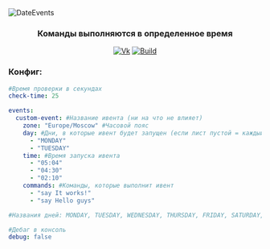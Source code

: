 
<img src="https://sun9-42.userapi.com/impg/7dOtxy90stjNjrhfLkrzwmVo7nrLEcn6p2hy-g/zz7TbiIoHcc.jpg?size=1400x400&quality=96&sign=bd1ba4a110431ed1de14b689a9ec0913&type=album" alt="DateEvents" align="center">

<div align="center">
  <h3>Команды выполняются в определенное время</h3>
  
  [![Vk](https://img.shields.io/badge/vk-DeelTer-9cf)](https://vk.com/DeelTer/)
  [![Build](https://img.shields.io/badge/builds-check%20it-green)](https://github.com/DeelTer/DateEvents/releases)
  
</div>

### Конфиг:
```Yaml
#Время проверки в секундах
check-time: 25

events:
  custom-event: #Название ивента (ни на что не влияет)
    zone: "Europe/Moscow" #Часовой пояс
    day: #Дни, в которые ивент будет запущен (если лист пустой = каждый день)
      - "MONDAY"
      - "TUESDAY"
    time: #Время запуска ивента
      - "05:04"
      - "04:30"
      - "02:10"
    commands: #Команды, которые выполнит ивент
      - "say It works!"
      - "say Hello guys"

#Названия дней: MONDAY, TUESDAY, WEDNESDAY, THURSDAY, FRIDAY, SATURDAY, SUNDAY

#Дебаг в консоль
debug: false
```
